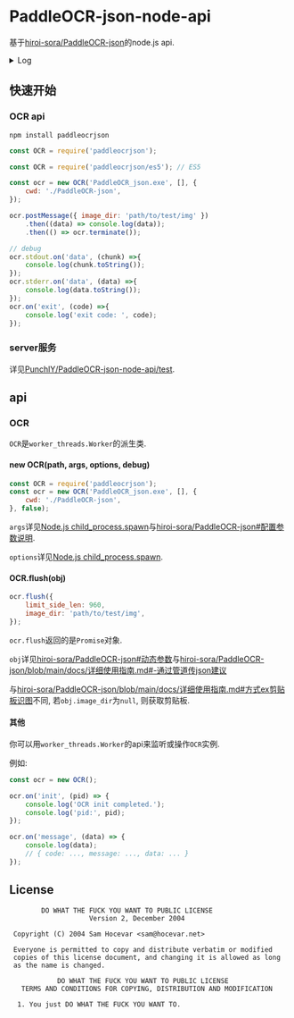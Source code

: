 # PaddleOCR-json-node-api
基于[hiroi-sora/PaddleOCR-json](https://github.com/hiroi-sora/PaddleOCR-json)的node.js api.

<details>
<summary>Log</summary>

v1.0.8 2023.1.20

 \-\-\-

v1.0.7 2022.11.8

 \-\-\-

v1.0.6 2022.11.8

`OCR.postMessage`与`OCR.flush`区别开.

使监听的数据与`OCR.flush`返回的数据一致.

优化动态参数中关于路径的字段.

使用`npm`包管理.

使用`ts`编译.

v1.0.5 2022.10.12

 \-\-\-

v1.0.4 2022.10.1

适配[hiroi-sora/PaddleOCR-json v1.2.1](https://github.com/hiroi-sora/PaddleOCR-json/releases/tag/v1.2.1).

不使用`iconv-lite`包.

更改启动参数输入方式.

v1.0.3 2022.10.1

适配[hiroi-sora/PaddleOCR-json v1.2.1](https://github.com/hiroi-sora/PaddleOCR-json/releases/tag/v1.2.1).

v1.0.2 2022.9.14

增加环境选项.

v1.0.1 2022.9.14

修复无法识别 Alpha版 的启动完成标志的bug.
JSON输入更改为ascii转义.

v1.0.0 2022.9.10

 \-\-\-

</details>

## 快速开始

### OCR api

```
npm install paddleocrjson
```

```js
const OCR = require('paddleocrjson');

const OCR = require('paddleocrjson/es5'); // ES5

const ocr = new OCR('PaddleOCR_json.exe', [], {
    cwd: './PaddleOCR-json',
});

ocr.postMessage({ image_dir: 'path/to/test/img' })
    .then((data) => console.log(data));
    .then(() => ocr.terminate());

// debug
ocr.stdout.on('data', (chunk) =>{
    console.log(chunk.toString());
});
ocr.stderr.on('data', (data) =>{
    console.log(data.toString());
});
ocr.on('exit', (code) =>{
    console.log('exit code: ', code);
});

```

### server服务

详见[PunchlY/PaddleOCR-json-node-api/test](https://github.com/PunchlY/PaddleOCR-json-node-api/tree/main/api/node.js/test).

## api

### OCR

`OCR`是`worker_threads.Worker`的派生类.

#### new OCR(path, args, options, debug)

```js
const OCR = require('paddleocrjson');
const ocr = new OCR('PaddleOCR_json.exe', [], {
    cwd: './PaddleOCR-json',
}, false);
```

`args`详见[Node.js child_process.spawn](https://nodejs.org/api/child_process.html#child_processspawncommand-args-options)与[hiroi-sora/PaddleOCR-json#配置参数说明](https://github.com/hiroi-sora/PaddleOCR-json#%E9%85%8D%E7%BD%AE%E5%8F%82%E6%95%B0%E8%AF%B4%E6%98%8E).

`options`详见[Node.js child_process.spawn](https://nodejs.org/api/child_process.html#child_processspawncommand-args-options).

#### OCR.flush(obj)

```js
ocr.flush({
    limit_side_len: 960,
    image_dir: 'path/to/test/img',
});
```
`ocr.flush`返回的是`Promise`对象.

`obj`详见[hiroi-sora/PaddleOCR-json#动态参数](https://github.com/hiroi-sora/PaddleOCR-json#%E5%8A%A8%E6%80%81%E5%8F%82%E6%95%B0)与[hiroi-sora/PaddleOCR-json/blob/main/docs/详细使用指南.md#-通过管道传json建议](https://github.com/hiroi-sora/PaddleOCR-json/blob/main/docs/%E8%AF%A6%E7%BB%86%E4%BD%BF%E7%94%A8%E6%8C%87%E5%8D%97.md#-%E9%80%9A%E8%BF%87%E7%AE%A1%E9%81%93%E4%BC%A0json%E5%BB%BA%E8%AE%AE)

与[hiroi-sora/PaddleOCR-json/blob/main/docs/详细使用指南.md#方式ex剪贴板识图](https://github.com/hiroi-sora/PaddleOCR-json/blob/main/docs/%E8%AF%A6%E7%BB%86%E4%BD%BF%E7%94%A8%E6%8C%87%E5%8D%97.md#%E6%96%B9%E5%BC%8Fex%E5%89%AA%E8%B4%B4%E6%9D%BF%E8%AF%86%E5%9B%BE)不同, 若`obj.image_dir`为`null`, 则获取剪贴板.

#### 其他

你可以用`worker_threads.Worker`的api来监听或操作`OCR`实例.

例如:
```js
const ocr = new OCR();

ocr.on('init', (pid) => {
    console.log('OCR init completed.');
    console.log('pid:', pid);
});

ocr.on('message', (data) => {
    console.log(data);
    // { code: ..., message: ..., data: ... }
});
```

## License

```
        DO WHAT THE FUCK YOU WANT TO PUBLIC LICENSE
                    Version 2, December 2004

 Copyright (C) 2004 Sam Hocevar <sam@hocevar.net>

 Everyone is permitted to copy and distribute verbatim or modified
 copies of this license document, and changing it is allowed as long
 as the name is changed.

            DO WHAT THE FUCK YOU WANT TO PUBLIC LICENSE
   TERMS AND CONDITIONS FOR COPYING, DISTRIBUTION AND MODIFICATION

  1. You just DO WHAT THE FUCK YOU WANT TO.
```
